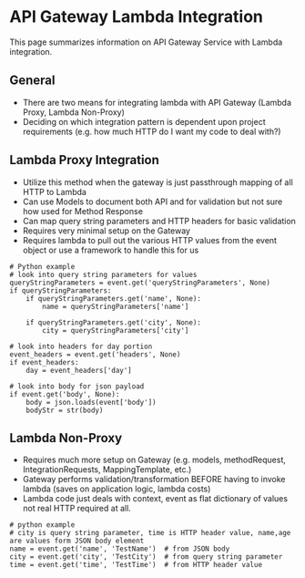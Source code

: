# API Gateway Lambda Integration
This page summarizes information on API Gateway Service with Lambda integration.

## General
* There are two means for integrating lambda with API Gateway (Lambda Proxy, Lambda Non-Proxy)
* Deciding on which integration pattern is dependent upon project requirements (e.g. how much HTTP do I want my code to deal with?)

## Lambda Proxy Integration
* Utilize this method when the gateway is just passthrough mapping of all HTTP to Lambda
* Can use Models to document both API and for validation but not sure how used for Method Response
* Can map query string parameters and HTTP headers for basic validation
* Requires very minimal setup on the Gateway
* Requires lambda to pull out the various HTTP values from the event object or use a framework to handle this for us

```
# Python example
# look into query string parameters for values
queryStringParameters = event.get('queryStringParameters', None)
if queryStringParameters:
    if queryStringParameters.get('name', None):
        name = queryStringParameters['name']

    if queryStringParameters.get('city', None):
        city = queryStringParameters['city']

# look into headers for day portion
event_headers = event.get('headers', None)
if event_headers:
    day = event_headers['day']

# look into body for json payload
if event.get('body', None):
    body = json.loads(event['body'])
    bodyStr = str(body)
```

## Lambda Non-Proxy
* Requires much more setup on Gateway (e.g. models, methodRequest, IntegrationRequests, MappingTemplate, etc.)
* Gateway performs validation/transformation BEFORE having to invoke lambda (saves on application logic, lambda costs)
* Lambda code just deals with context, event as flat dictionary of values not real HTTP required at all.

```
# python example
# city is query string parameter, time is HTTP header value, name,age are values form JSON body element
name = event.get('name', 'TestName')  # from JSON body
city = event.get('city', 'TestCity')  # from query string parameter
time = event.get('time', 'TestTime')  # from HTTP header value

```
